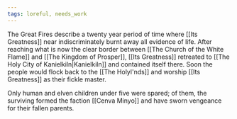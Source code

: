 ```yaml
---
tags: loreful, needs_work
---
```


The Great Fires describe a twenty year period of time where [[Its Greatness]] near indiscriminately burnt away all evidence of life. After reaching what is now the clear border between [[The Church of the White Flame]] and [[The Kingdom of Prosper]], [[Its Greatness]] retreated to [[The Holy City of Kanielkiln|Kanielkiln]] and contained itself there. Soon the people would flock back to the [[The Holyl'nds]] and worship [[Its Greatness]] as their fickle master.

Only human and elven children under five were spared; of them, the surviving formed the faction [[Cenva Minyo]] and have sworn vengeance for their fallen parents.
